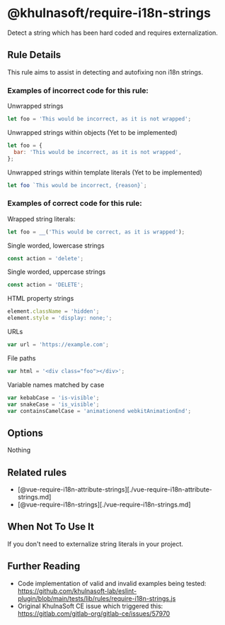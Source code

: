 # @khulnasoft/require-i18n-strings

Detect a string which has been hard coded and requires externalization.

## Rule Details

This rule aims to assist in detecting and autofixing non i18n strings.

### Examples of **incorrect** code for this rule:

Unwrapped strings

```js
let foo = 'This would be incorrect, as it is not wrapped';
```

Unwrapped strings within objects (Yet to be implemented)

```js
let foo = {
  bar: 'This would be incorrect, as it is not wrapped',
};
```

Unwrapped strings within template literals (Yet to be implemented)

```js
let foo `This would be incorrect, {reason}`;
```

### Examples of **correct** code for this rule:

Wrapped string literals:

```js
let foo = __('This would be correct, as it is wrapped');
```

Single worded, lowercase strings

```js
const action = 'delete';
```

Single worded, uppercase strings

```js
const action = 'DELETE';
```

HTML property strings

```js
element.className = 'hidden';
element.style = 'display: none;';
```

URLs

```js
var url = 'https://example.com';
```

File paths

```js
var html = '<div class="foo"></div>';
```

Variable names matched by case

```js
var kebabCase = 'is-visible';
var snakeCase = 'is_visible';
var containsCamelCase = 'animationend webkitAnimationEnd';
```

## Options

Nothing

## Related rules

- [@vue-require-i18n-attribute-strings][./vue-require-i18n-attribute-strings.md]
- [@vue-require-i18n-strings][./vue-require-i18n-strings.md]

## When Not To Use It

If you don't need to externalize string literals in your project.

## Further Reading

- Code implementation of valid and invalid examples being tested: https://github.com/khulnasoft-lab/eslint-plugin/blob/main/tests/lib/rules/require-i18n-strings.js
- Original KhulnaSoft CE issue which triggered this: https://gitlab.com/gitlab-org/gitlab-ce/issues/57970
